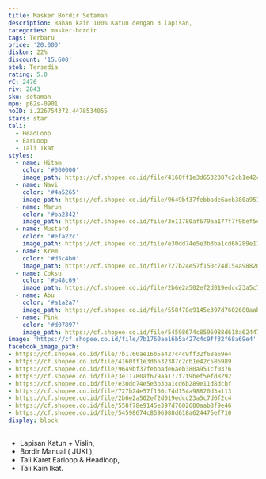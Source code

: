 ```yaml
---
title: Masker Bordir Setaman
description: Bahan kain 100% Katun dengan 3 lapisan,
categories: masker-bordir
tags: Terbaru
price: '20.000'
diskon: 22%
discount: '15.600'
stok: Tersedia
rating: 5.0
rC: 2476
riv: 2843
sku: setaman
mpn: p62s-0901
noID: i.226754372.4478534055
stars: star
tali:
  - HeadLoop
  - EarLoop
  - Tali Ikat
styles:
  - name: Hitam
    color: '#000000'
    image_path: https://cf.shopee.co.id/file/4160ff1e3d6532387c2cb1e42c586989
  - name: Navi
    color: '#4a5265'
    image_path: https://cf.shopee.co.id/file/9649bf37febbade6aeb380a951cf0376
  - name: Marun
    color: '#ba2342'
    image_path: https://cf.shopee.co.id/file/3e11780af679aa177f7f9bef5efd8292
  - name: Mustard
    color: '#efa22c'
    image_path: https://cf.shopee.co.id/file/e30dd74e5e3b3ba1cd6b289e11d8dcbf
  - name: Krem
    color: '#d5c4b0'
    image_path: https://cf.shopee.co.id/file/727b24e57f150c74d154a98820d3a113
  - name: Coksu
    color: '#b48c69'
    image_path: https://cf.shopee.co.id/file/2b6e2a502ef2d019edcc23a5c7d6f2c4
  - name: Abu
    color: '#a1a2a7'
    image_path: https://cf.shopee.co.id/file/558f78e9145e397d7602680aab8f9e46
  - name: Pink
    color: '#d07897'
    image_path: https://cf.shopee.co.id/file/54598674c8596988d618a624476ef710
image: 'https://cf.shopee.co.id/file/7b1760ae16b5a427c4c9ff32f68a69e4'
facebook_image_path:
- https://cf.shopee.co.id/file/7b1760ae16b5a427c4c9ff32f68a69e4
- https://cf.shopee.co.id/file/4160ff1e3d6532387c2cb1e42c586989
- https://cf.shopee.co.id/file/9649bf37febbade6aeb380a951cf0376
- https://cf.shopee.co.id/file/3e11780af679aa177f7f9bef5efd8292
- https://cf.shopee.co.id/file/e30dd74e5e3b3ba1cd6b289e11d8dcbf
- https://cf.shopee.co.id/file/727b24e57f150c74d154a98820d3a113
- https://cf.shopee.co.id/file/2b6e2a502ef2d019edcc23a5c7d6f2c4
- https://cf.shopee.co.id/file/558f78e9145e397d7602680aab8f9e46
- https://cf.shopee.co.id/file/54598674c8596988d618a624476ef710
display: block
---
```


- Lapisan Katun + Vislin, 
- Bordir Manual ( JUKI ), 
- Tali Karet Earloop & Headloop, 
- Tali Kain Ikat.
